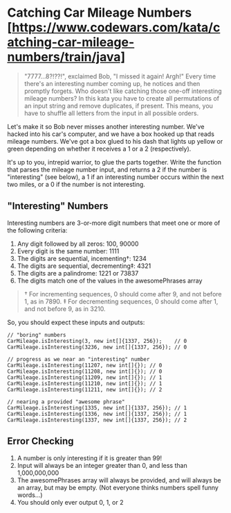 # Catching Car Mileage Numbers [https://www.codewars.com/kata/catching-car-mileage-numbers/train/java]

> "7777...8?!??!", exclaimed Bob, "I missed it again! Argh!" 
Every time there's an interesting number coming up, he notices and then promptly forgets. 
Who doesn't like catching those one-off interesting mileage numbers?
In this kata you have to create all permutations of an input string and remove duplicates, if present. 
This means, you have to shuffle all letters from the input in all possible orders.

Let's make it so Bob never misses another interesting number. 
We've hacked into his car's computer, and we have a box hooked up that reads mileage numbers. 
We've got a box glued to his dash that lights up yellow or green depending on whether it receives a 1 or a 2 (respectively).

It's up to you, intrepid warrior, to glue the parts together. Write the function that parses the mileage number input, and returns a 2 if the number is "interesting" (see below), a 1 if an interesting number occurs within the next two miles, or a 0 if the number is not interesting.

## "Interesting" Numbers
Interesting numbers are 3-or-more digit numbers that meet one or more of the following criteria:
1. Any digit followed by all zeros: 100, 90000
2. Every digit is the same number: 1111
3. The digits are sequential, incementing†: 1234
4. The digits are sequential, decrementing‡: 4321
5. The digits are a palindrome: 1221 or 73837
6. The digits match one of the values in the awesomePhrases array

>† For incrementing sequences, 0 should come after 9, and not before 1, as in 7890.
‡ For decrementing sequences, 0 should come after 1, and not before 9, as in 3210.

So, you should expect these inputs and outputs:

```
// "boring" numbers
CarMileage.isInteresting(3, new int[]{1337, 256});    // 0
CarMileage.isInteresting(3236, new int[]{1337, 256}); // 0

// progress as we near an "interesting" number
CarMileage.isInteresting(11207, new int[]{}); // 0
CarMileage.isInteresting(11208, new int[]{}); // 0
CarMileage.isInteresting(11209, new int[]{}); // 1
CarMileage.isInteresting(11210, new int[]{}); // 1
CarMileage.isInteresting(11211, new int[]{}); // 2

// nearing a provided "awesome phrase"
CarMileage.isInteresting(1335, new int[]{1337, 256}); // 1
CarMileage.isInteresting(1336, new int[]{1337, 256}); // 1
CarMileage.isInteresting(1337, new int[]{1337, 256}); // 2
```

## Error Checking
1. A number is only interesting if it is greater than 99!
2. Input will always be an integer greater than 0, and less than 1,000,000,000
3. The awesomePhrases array will always be provided, and will always be an array, but may be empty. (Not everyone thinks numbers spell funny words...)
4. You should only ever output 0, 1, or 2
